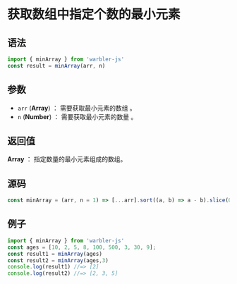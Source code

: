 <!--
 * @Author: 一尾流莺
 * @Description:获取数组中指定个数的最小元素
 * @Date: 2021-09-13 17:26:25
 * @LastEditTime: 2021-09-16 18:22:04
 * @FilePath: \warblerjs-guide\docs\guide\array\minArray.md
-->

# 获取数组中指定个数的最小元素

## 语法

```js
import { minArray } from 'warbler-js'
const result = minArray(arr, n)
```

## 参数

- `arr` (**Array**) ： 需要获取最小元素的数组 。
- `n` (**Number**) ： 需要获取最小元素的数量 。

## 返回值

**Array** ： 指定数量的最小元素组成的数组。

## 源码

```js
const minArray = (arr, n = 1) => [...arr].sort((a, b) => a - b).slice(0, n);
```

## 例子

```js
import { minArray } from 'warbler-js'
const ages = [10, 2, 5, 8, 100, 500, 3, 30, 9];
const result1 = minArray(ages)
const result2 = minArray(ages,3)
console.log(result1) //=> [2]
console.log(result2) //=> [2, 3, 5]
```
